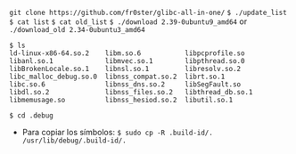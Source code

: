 ```git clone https://github.com/fr0ster/glibc-all-in-one/```
```$ ./update_list```
```$ cat list```
```$ cat old_list```
`$ ./download 2.39-0ubuntu9_amd64` or `./download_old 2.34-0ubuntu3_amd64`
```$ cd libs/2.34-0ubuntu3_amd64/
$ ls
ld-linux-x86-64.so.2    libm.so.6           libpcprofile.so
libanl.so.1             libmvec.so.1        libpthread.so.0
libBrokenLocale.so.1    libnsl.so.1         libresolv.so.2
libc_malloc_debug.so.0  libnss_compat.so.2  librt.so.1
libc.so.6               libnss_dns.so.2     libSegFault.so
libdl.so.2              libnss_files.so.2   libthread_db.so.1
libmemusage.so          libnss_hesiod.so.2  libutil.so.1
```
```$ cd .debug```
- Para copiar los símbolos:
```$ sudo cp -R .build-id/. /usr/lib/debug/.build-id/.```
